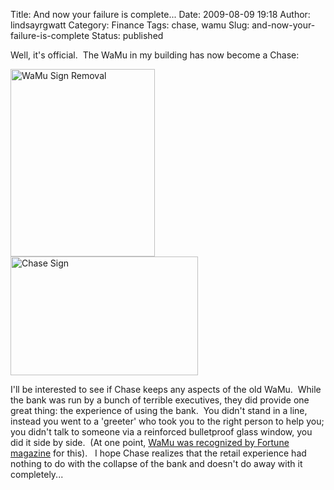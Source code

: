 Title: And now your failure is complete...
Date: 2009-08-09 19:18
Author: lindsayrgwatt
Category: Finance
Tags: chase, wamu
Slug: and-now-your-failure-is-complete
Status: published

Well, it's official.  The WaMu in my building has now become a Chase:

<img src="{static}/images/2009/08/img_0102-231x300.jpg" title="WaMu Sign Removal" class="aligncenter size-medium " width="231" height="300" alt="WaMu Sign Removal" />

<img src="{static}/images/2009/08/img_0106-300x190.jpg" title="Chase Sign" class="aligncenter size-medium " width="300" height="190" alt="Chase Sign" />

I'll be interested to see if Chase keeps any aspects of the old WaMu.  While the bank was run by a bunch of terrible executives, they did provide one great thing: the experience of using the bank.  You didn't stand in a line, instead you went to a 'greeter' who took you to the right person to help you; you didn't talk to someone via a reinforced bulletproof glass window, you did it side by side.  (At one point, [WaMu was recognized by Fortune magazine](http://newsroom.wamu.com/phoenix.zhtml?c=189529&p=irol-newsArticle&ID=695820&highlight=) for this).   I hope Chase realizes that the retail experience had nothing to do with the collapse of the bank and doesn't do away with it completely...
